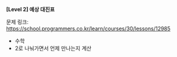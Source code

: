 **[Level 2] 예상 대진표**

문제 링크: https://school.programmers.co.kr/learn/courses/30/lessons/12985

* 수학
* 2로 나눠가면서 언제 만나는지 계산
